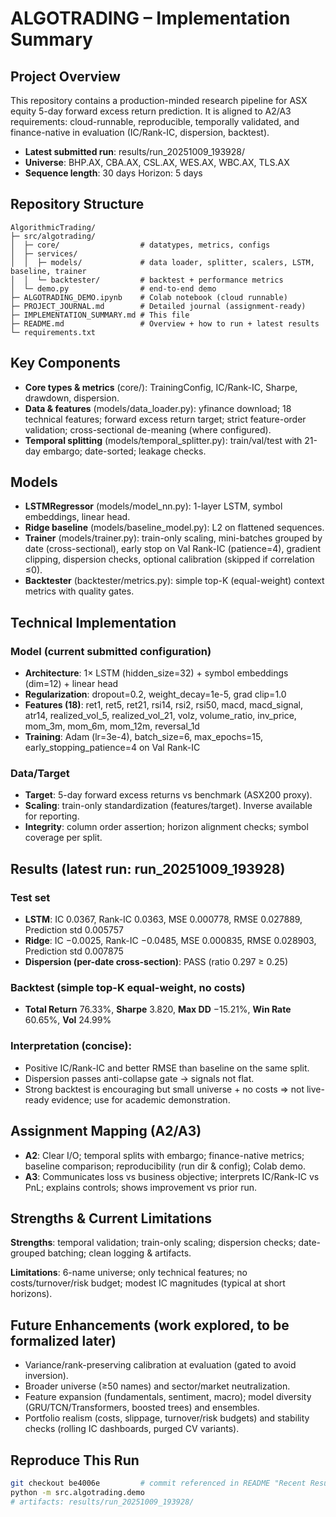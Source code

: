 # ALGOTRADING – Implementation Summary

## Project Overview

This repository contains a production-minded research pipeline for ASX equity 5-day forward excess return prediction. It is aligned to A2/A3 requirements: cloud-runnable, reproducible, temporally validated, and finance-native in evaluation (IC/Rank-IC, dispersion, backtest).

- **Latest submitted run**: results/run_20251009_193928/
- **Universe**: BHP.AX, CBA.AX, CSL.AX, WES.AX, WBC.AX, TLS.AX
- **Sequence length**: 30 days  Horizon: 5 days

## Repository Structure

```
AlgorithmicTrading/
├─ src/algotrading/
│  ├─ core/                  # datatypes, metrics, configs
│  ├─ services/
│  │  ├─ models/             # data loader, splitter, scalers, LSTM, baseline, trainer
│  │  └─ backtester/         # backtest + performance metrics
│  └─ demo.py                # end-to-end demo
├─ ALGOTRADING_DEMO.ipynb    # Colab notebook (cloud runnable)
├─ PROJECT_JOURNAL.md        # Detailed journal (assignment-ready)
├─ IMPLEMENTATION_SUMMARY.md # This file
├─ README.md                 # Overview + how to run + latest results
└─ requirements.txt
```

## Key Components

- **Core types & metrics** (core/): TrainingConfig, IC/Rank-IC, Sharpe, drawdown, dispersion.
- **Data & features** (models/data_loader.py): yfinance download; 18 technical features; forward excess return target; strict feature-order validation; cross-sectional de-meaning (where configured).
- **Temporal splitting** (models/temporal_splitter.py): train/val/test with 21-day embargo; date-sorted; leakage checks.

## Models

- **LSTMRegressor** (models/model_nn.py): 1-layer LSTM, symbol embeddings, linear head.
- **Ridge baseline** (models/baseline_model.py): L2 on flattened sequences.
- **Trainer** (models/trainer.py): train-only scaling, mini-batches grouped by date (cross-sectional), early stop on Val Rank-IC (patience=4), gradient clipping, dispersion checks, optional calibration (skipped if correlation ≤0).
- **Backtester** (backtester/metrics.py): simple top-K (equal-weight) context metrics with quality gates.

## Technical Implementation

### Model (current submitted configuration)

- **Architecture**: 1× LSTM (hidden_size=32) + symbol embeddings (dim=12) + linear head
- **Regularization**: dropout=0.2, weight_decay=1e-5, grad clip=1.0
- **Features (18)**: ret1, ret5, ret21, rsi14, rsi2, rsi50, macd, macd_signal, atr14, realized_vol_5, realized_vol_21, volz, volume_ratio, inv_price, mom_3m, mom_6m, mom_12m, reversal_1d
- **Training**: Adam (lr=3e-4), batch_size=6, max_epochs=15, early_stopping_patience=4 on Val Rank-IC

### Data/Target

- **Target**: 5-day forward excess returns vs benchmark (ASX200 proxy).
- **Scaling**: train-only standardization (features/target). Inverse available for reporting.
- **Integrity**: column order assertion; horizon alignment checks; symbol coverage per split.

## Results (latest run: run_20251009_193928)

### Test set

- **LSTM**: IC 0.0367, Rank-IC 0.0363, MSE 0.000778, RMSE 0.027889, Prediction std 0.005757
- **Ridge**: IC −0.0025, Rank-IC −0.0485, MSE 0.000835, RMSE 0.028903, Prediction std 0.007875
- **Dispersion (per-date cross-section)**: PASS (ratio 0.297 ≥ 0.25)

### Backtest (simple top-K equal-weight, no costs)

- **Total Return** 76.33%, **Sharpe** 3.820, **Max DD** −15.21%, **Win Rate** 60.65%, **Vol** 24.99%

### Interpretation (concise):

- Positive IC/Rank-IC and better RMSE than baseline on the same split.
- Dispersion passes anti-collapse gate → signals not flat.
- Strong backtest is encouraging but small universe + no costs ⇒ not live-ready evidence; use for academic demonstration.

## Assignment Mapping (A2/A3)

- **A2**: Clear I/O; temporal splits with embargo; finance-native metrics; baseline comparison; reproducibility (run dir & config); Colab demo.
- **A3**: Communicates loss vs business objective; interprets IC/Rank-IC vs PnL; explains controls; shows improvement vs prior run.

## Strengths & Current Limitations

**Strengths**: temporal validation; train-only scaling; dispersion checks; date-grouped batching; clean logging & artifacts.

**Limitations**: 6-name universe; only technical features; no costs/turnover/risk budget; modest IC magnitudes (typical at short horizons).

## Future Enhancements (work explored, to be formalized later)

- Variance/rank-preserving calibration at evaluation (gated to avoid inversion).
- Broader universe (≥50 names) and sector/market neutralization.
- Feature expansion (fundamentals, sentiment, macro); model diversity (GRU/TCN/Transformers, boosted trees) and ensembles.
- Portfolio realism (costs, slippage, turnover/risk budgets) and stability checks (rolling IC dashboards, purged CV variants).

## Reproduce This Run

```bash
git checkout be4006e         # commit referenced in README "Recent Results"
python -m src.algotrading.demo
# artifacts: results/run_20251009_193928/
```